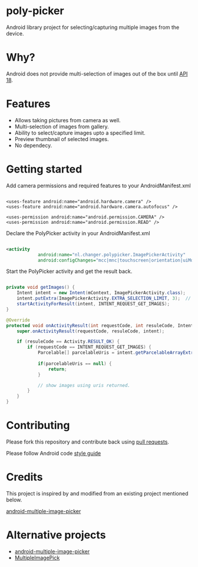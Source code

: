 poly-picker
===========

Android library project for selecting/capturing multiple images from the device.


Why?
==========

Android does not provide multi-selection of images out of the box until [API 18](http://developer.android.com/reference/android/content/Intent.html#EXTRA_ALLOW_MULTIPLE).

Features
==========
* Allows taking pictures from camera as well.
* Multi-selection of images from gallery.
* Ability to select/capture images upto a specified limit.
* Preview thumbnail of selected images.
* No dependecy.

Getting started
==========

Add camera permissions and required features to your AndroidManifest.xml

```xml>

<uses-feature android:name="android.hardware.camera" />
<uses-feature android:name="android.hardware.camera.autofocus" />

<uses-permission android:name="android.permission.CAMERA" />
<uses-permission android:name="android.permission.READ" />
```

Declare the PolyPicker activity in your AndroidManifest.xml

```xml

<activity
            android:name="nl.changer.polypicker.ImagePickerActivity"
            android:configChanges="mcc|mnc|touchscreen|orientation|uiMode|screenSize|keyboardHidden" />
```

Start the PolyPicker activity and get the result back.

```java

private void getImages() {
	Intent intent = new Intent(mContext, ImagePickerActivity.class);
	intent.putExtra(ImagePickerActivity.EXTRA_SELECTION_LIMIT, 3);	// allow only upto 3 images to be selected.
	startActivityForResult(intent, INTENT_REQUEST_GET_IMAGES);
}

@Override
protected void onActivityResult(int requestCode, int resuleCode, Intent intent) {
	super.onActivityResult(requestCode, resuleCode, intent);

	if (resuleCode == Activity.RESULT_OK) {
		if (requestCode == INTENT_REQUEST_GET_IMAGES) {
			Parcelable[] parcelableUris = intent.getParcelableArrayExtra(ImagePickerActivity.EXTRA_IMAGE_URIS);
            
            if(parcelableUris == null) {
            	return;
            }

            // show images using uris returned.
		}
	}
}

```

Contributing
=========================

Please fork this repository and contribute back using
[pull requests](https://github.com/jaydeepw/poly-picker/pulls).

Please follow Android code [style guide](https://source.android.com/source/code-style.html)

Credits
==========
This project is inspired by and modified from an existing project mentioned below.

[android-multiple-image-picker](https://github.com/giljulio/android-multiple-image-picker)


Alternative projects
==========
* [android-multiple-image-picker](https://github.com/giljulio/android-multiple-image-picker)
* [MultipleImagePick](https://github.com/luminousman/MultipleImagePick)